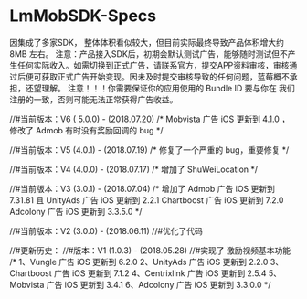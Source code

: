 # LmMobSDK-Specs


因集成了多家SDK， 整体体积看似较大，但目前实际最终导致产品体积增大约 8MB 左右。
注意：产品接入SDK后，初期会默认测试广告，能够随时测试但不产生任何实际收入。如需切换到正式广告，请联系官方，提交APP资料审核，审核通过后便可获取正式广告开始变现。因未及时提交审核导致的任何问题，蓝莓概不承担，还望理解。
注意！！！你需要保证你的应用使用的 Bundle ID 要与你在 我们 注册的一致，否则可能无法正常获得广告收益。

//#当前版本：V6 ( 5.0.0)  -  (2018.07.20)
/*
Mobvista    广告 iOS 更新到 4.1.0 ，修改了 Admob 有时没有奖励回调的 bug
*/

//#当前版本：V5 (4.0.1)  -  (2018.07.19)
/*
修复了一个严重的 bug，重要修复
*/

//#当前版本：V4 (4.0.0)  -  (2018.07.17)
/*
增加了 ShuWeiLocation
*/

//#当前版本：V3 (3.0.1)  -   (2018.07.04)
/*
增加了 Admob     广告 iOS 更新到  7.31.81  且
UnityAds    广告 iOS 更新到 2.2.1
Chartboost 广告 iOS 更新到 7.2.0
Adcolony    广告 iOS 更新到 3.3.5.0
*/

//#当前版本：V2 (3.0.0)  -  (2018.06.11)
//#优化了代码

//#更新历史：
//#版本：V1 (1.0.3)   -   (2018.05.28)
//#实现了  激励视频基本功能
/*
1、Vungle       广告 iOS 更新到 6.2.0
2、UnityAds    广告 iOS 更新到 2.2.0
3、Chartboost 广告 iOS 更新到 7.1.2
4、Centrixlink  广告 iOS 更新到 2.5.4
5、Mobvista    广告 iOS 更新到 3.4.1
6、Adcolony    广告 iOS 更新到 3.3.0.0
*/

